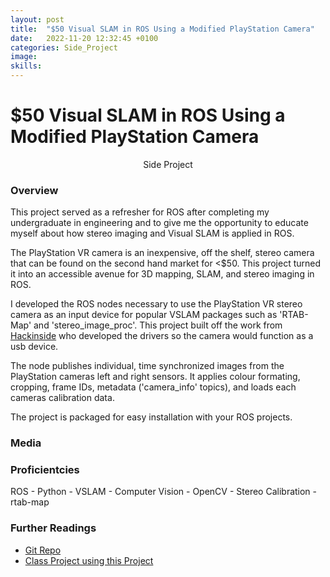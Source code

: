```yaml
---
layout: post
title:  "$50 Visual SLAM in ROS Using a Modified PlayStation Camera"
date:   2022-11-20 12:32:45 +0100
categories: Side_Project
image: 
skills: 
---
```


# $50 Visual SLAM in ROS Using a Modified PlayStation Camera
<!-- Type of Project -->
<div align="center"> Side Project </div>

### Overview
This project served as a refresher for ROS after completing my undergraduate in engineering and to give me the opportunity to educate myself about how stereo imaging and Visual SLAM is applied in ROS. 

The PlayStation VR camera is an inexpensive, off the shelf, stereo camera that can be found on the second hand market for \<$50. This project turned it into an accessible avenue for 3D mapping, SLAM, and stereo imaging in ROS. 

I developed the ROS nodes necessary to use the PlayStation VR stereo camera as an input device for popular VSLAM packages such as 'RTAB-Map' and 'stereo_image_proc'. This project built off the work from [Hackinside](https://github.com/Hackinside/PS4-CAMERA-DRIVERS) who developed the drivers so the camera would function as a usb device.

The node publishes individual, time synchronized images from the PlayStation cameras left and right sensors. It applies colour formating, cropping, frame IDs, metadata ('camera_info' topics), and loads each cameras calibration data.

The project is packaged for easy installation with your ROS projects. 

### Media

### Proficientcies

ROS - Python - VSLAM - Computer Vision - OpenCV - Stereo Calibration - rtab-map

### Further Readings
* [Git Repo](https://github.com/TankyFranky/PS4_Stereo_ROS_SLAM)
* [Class Project using this Project](images/psvr_ros/ELEC_845_Final_Project___Francesco_Marrato.pdf)


